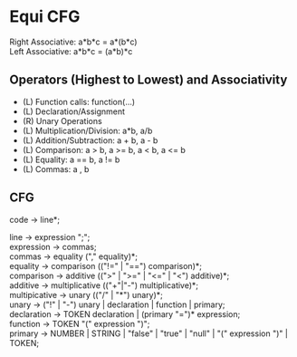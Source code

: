 # Equi CFG

Right Associative: a\*b\*c = a\*(b\*c)  
Left Associative: a\*b\*c = (a\*b)\*c  

## Operators (Highest to Lowest) and Associativity
 * (L) Function calls: function(...)
 * (L) Declaration/Assignment
 * (R) Unary Operations
 * (L) Multiplication/Division: a\*b, a/b
 * (L) Addition/Subtraction: a + b, a - b
 * (L) Comparison: a > b, a >= b, a < b, a <= b
 * (L) Equality: a == b, a != b
 * (L) Commas: a , b

## CFG
code -> line\*;
  
line -> expression ";";   
expression -> commas;  
commas -> equality ("," equality)\*;  
equality -> comparison (("!=" | "==") comparison)\*;  
comparison -> additive ((">" | ">=" | "<=" | "<") additive)\*;  
additive -> multiplicative (("+"|"-") multiplicative)\*;  
multipicative -> unary (("/" | "\*") unary)\*;  
unary -> ("!" | "-") unary | declaration | function | primary;  
declaration -> TOKEN declaration | (primary "=")\* expression;  
function -> TOKEN "(" expression ")";  
primary -> NUMBER | STRING | "false" | "true" | "null" | "(" expression ")" | TOKEN;  

